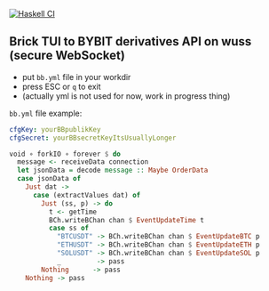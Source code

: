 [![Haskell CI](https://github.com/Miezhiko/bb/actions/workflows/haskell.yml/badge.svg)](https://github.com/Miezhiko/bb/actions/workflows/haskell.yml)

Brick TUI to BYBIT derivatives API on wuss (secure WebSocket)
-------------------------------------------------------------

 - put `bb.yml` file in your workdir
 - press ESC or `q` to exit
 - (actually yml is not used for now, work in progress thing)

`bb.yml` file example:

```yml
cfgKey: yourBBpublikKey
cfgSecret: yourBBsecretKeyItsUsuallyLonger
```

```haskell
void ∘ forkIO ∘ forever $ do
  message <- receiveData connection
  let jsonData = decode message :: Maybe OrderData
  case jsonData of
    Just dat ->
      case (extractValues dat) of
        Just (ss, p) -> do
          t <- getTime
          BCh.writeBChan chan $ EventUpdateTime t
          case ss of
            "BTCUSDT" -> BCh.writeBChan chan $ EventUpdateBTC p
            "ETHUSDT" -> BCh.writeBChan chan $ EventUpdateETH p
            "SOLUSDT" -> BCh.writeBChan chan $ EventUpdateSOL p
            _         -> pass
        Nothing      -> pass
    Nothing -> pass
```
